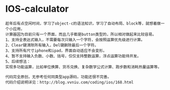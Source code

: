 # IOS-calculator
    趁年后有点空闲时间，学习了object-c的语法知识，学习了自动布局、block等，就想着做一个小应用，
    计算器因为目前只有一个界面，而且几乎都是button类型的，所以相对做起来比较容易。
    1、支持全表达式输入，不需要每次只输入一个字符，会按照运算优先级进行计算。
    2、Clear键清除所有输入，Del键删除最后一个字符。
    3、支持所有尺寸iphone和ipad，界面自动适应不会变形。
    4、暂不支持输入负数、小数、括号，仅仅支持整数运算，浮点运算功能待开发。
    5、后续想法：
    实现多功能运算，比如单位换算、货币兑换、复杂数学公式计算、跑步数和消耗热量运算等。

    代码完全原创，无参考任何同类型app源码，功能还很不完善。
    代码介绍说明详见：http://blog.vvniu.com/coding/ios/168.html
